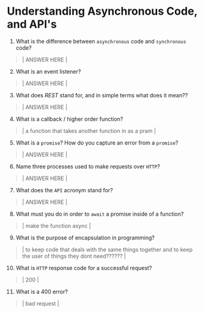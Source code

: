# Understanding Asynchronous Code, and API's
01. What is the difference between `asynchronous` code and `synchronous` code?

  > | ANSWER HERE |

02. What is an event listener?

  > | ANSWER HERE |

03. What does *REST* stand for, and in simple terms what does it mean??

  > | ANSWER HERE |

04. What is a callback / higher order function?

  > | a function that takes another function in as a pram |

05. What is a `promise`? How do you capture an error from a `promise`?

  > | ANSWER HERE |

06. Name three processes used to make requests over `HTTP`?

  > | ANSWER HERE |

07. What does the `API` acronym stand for?

  > | ANSWER HERE |

08. What must you do in order to `await` a promise inside of a function?

  > | make the function async |

09. What is the purpose of encapsulation in programming?

  > | to keep code that deals with the same things together and to keep the user of things they dont need?????? |

10. What is `HTTP` response code for a successful request?

  > | 200 |

11. What is a 400 error?

  > | bad request |
